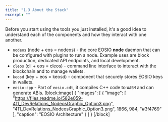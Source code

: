 ```yaml
---
title: "1.3 About the Stack"
excerpt: ""
---
```

Before you start using the tools you just installed, it's a good idea to understand each of the components and how they interact with one another. 

* `nodeos` (node + eos = nodeos)  - the core EOSIO **node** daemon that can be configured with plugins to run a node. Example uses are block production, dedicated API endpoints, and local development. 
* `cleos` (cli + eos = cleos) - command line interface to interact with the blockchain and to manage wallets.
* `keosd` (key + eos = keosd) - component that securely stores EOSIO keys in wallets. 
* `eosio-cpp` - Part of `eosio.cdt`, it compiles C++ code to `WASM` and can generate ABIs.
[block:image]
{
  "images": [
    {
      "image": [
        "https://files.readme.io/582e059-411_DevRelations_NodeosGraphic_Option3.png",
        "411_DevRelations_NodeosGraphic_Option3.png",
        1866,
        984,
        "#3f4769"
      ],
      "caption": "EOSIO Architecture"
    }
  ]
}
[/block]